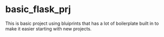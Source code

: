 # basic_flask_prj

This is basic project using bluiprints that has a lot of boilerplate built in to make it easier starting with new projects.

